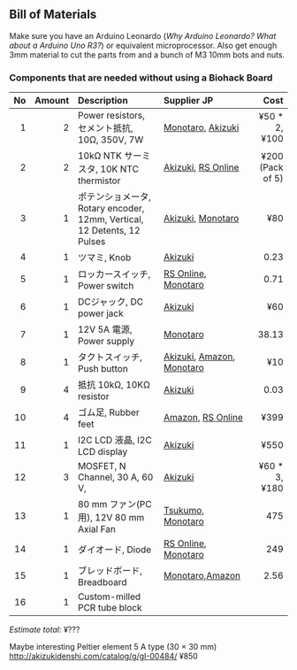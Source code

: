 ## Bill of Materials

Make sure you have an Arduino Leonardo (_Why Arduino Leonardo? What about a Arduino Uno R3?_) or equivalent microprocessor. Also get enough 3mm material to cut the parts from and a bunch of M3 10mm bots and nuts.

### Components that are needed without using a Biohack Board

|No|Amount|Description|Supplier JP|Cost|
| ------------: | ------------: | :------------ | :------------ | ------------: |
|1|2|Power resistors, セメント抵抗, 10Ω, 350V, 7W|[Monotaro](https://www.monotaro.com/g/02315291), [Akizuki](http://akizukidenshi.com/catalog/g/gR-03719/)|¥50 * 2, ¥100|
|2|2|10kΩ NTK サーミスタ, 10K NTC thermistor| [Akizuki](http://akizukidenshi.com/catalog/g/gP-05251/), [RS Online](http://jp.rs-online.com/web/p/thermistors/7062759/)|¥200 (Pack of 5)|
|3|1|ポテンショメータ, Rotary encoder, 12mm, Vertical, 12 Detents, 12 Pulses|[Akizuki](http://akizukidenshi.com/catalog/g/gP-06357/), [Monotaro](https://www.monotaro.com/g/00365937/)|¥80|
|4|1|ツマミ, Knob|[Akizuki](http://akizukidenshi.com/catalog/g/gP-03133)|0.23|
|5|1|ロッカースイッチ, Power switch|[RS Online](https://jp.rs-online.com/mobile/p/rocker-switches/7182247/), [Monotaro](https://www.monotaro.com/g/00163769/)|0.71|
|6|1|DCジャック, DC power jack|[Akizuki](http://akizukidenshi.com/catalog/g/gC-06342/)|¥60|
|7|1|12V 5A 電源, Power supply|[Monotaro](https://www.monotaro.com/g/00253883/)|38.13|
|8|1|タクトスイッチ, Push button|[Akizuki](http://akizukidenshi.com/catalog/g/gP-11243/), [Amazon](http://amzn.asia/3wFFCNf), [Monotaro](https://www.monotaro.com/g/01030421/)|¥10|
|9|4|抵抗 10kΩ, 10KΩ resistor|[Akizuki](http://akizukidenshi.com/catalog/g/gR-25103/)|0.03|
|10|4|ゴム足, Rubber feet|[Amazon](http://amzn.asia/bm0HBuH), [RS Online](http://jp.rs-online.com/web/p/fixed-height-mounts-feet/4171796/)|¥399|
|11|1|I2C LCD 液晶, I2C LCD display|[Akizuki](http://akizukidenshi.com/catalog/g/gK-08896/)|¥550|
|12|3|MOSFET, N Channel, 30 A, 60 V,|[Akizuki](http://akizukidenshi.com/catalog/g/gI-08349/)|¥60 * 3, ¥180|
|13|1|80 mm ファン(PC用), 12V 80 mm Axial Fan|[Tsukumo](http://shop.tsukumo.co.jp/goods/4937925913084/), [Monotaro](https://www.monotaro.com/g/00866020/)|475|
|14|1|ダイオード, Diode|[RS Online](http://jp.rs-online.com/web/p/rectifier-schottky-diodes/4017383/), [Monotaro](https://www.monotaro.com/g/01268572/)|249|
|15|1|ブレッドボード, Breadboard|[Monotaro](https://www.monotaro.com/g/00345713/?t.q=%83u%83%8C%83b%83h%83%7B%81%5B%83h),[Amazon](http://amzn.asia/0K5IeCB)|2.56|
|16|1|Custom-milled PCR tube block|||

*Estimate total*: ¥???

Maybe interesting
Peltier element 5 A type (30 × 30 mm) http://akizukidenshi.com/catalog/g/gI-00484/ ¥850
